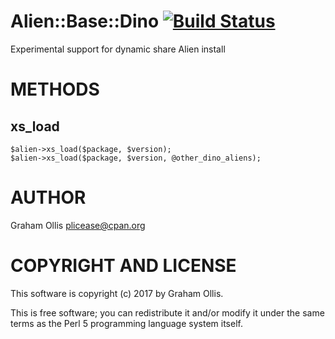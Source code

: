 # Alien::Base::Dino [![Build Status](https://secure.travis-ci.org/plicease/Alien-Base-Dino.png)](http://travis-ci.org/plicease/Alien-Base-Dino)

Experimental support for dynamic share Alien install

# METHODS

## xs\_load

    $alien->xs_load($package, $version);
    $alien->xs_load($package, $version, @other_dino_aliens);

# AUTHOR

Graham Ollis <plicease@cpan.org>

# COPYRIGHT AND LICENSE

This software is copyright (c) 2017 by Graham Ollis.

This is free software; you can redistribute it and/or modify it under
the same terms as the Perl 5 programming language system itself.
